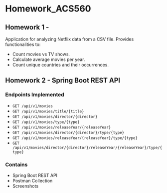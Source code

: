 # Homework_ACS560

## Homework 1 -
Application for analyzing Netflix data from a CSV file. Provides functionalities to:
- Count movies vs TV shows.
- Calculate average movies per year.
- Count unique countries and their occurrences.

## Homework 2 - Spring Boot REST API

### Endpoints Implemented

- `GET /api/v1/movies`
- `GET /api/v1/movies/title/{title}`
- `GET /api/v1/movies/director/{director}`
- `GET /api/v1/movies/type/{type}`
- `GET /api/v1/movies/releaseYear/{releaseYear}`
- `GET /api/v1/movies/director/{director}/type/{type}`
- `GET /api/v1/movies/releaseYear/{releaseYear}/type/{type}`
- `GET /api/v1/movies/director/{director}/releaseYear/{releaseYear}/type/{type}`

### Contains

- Spring Boot REST API
- Postman Collection
- Screenshots
